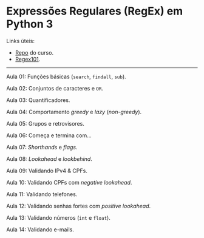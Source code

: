 # Expressões Regulares (RegEx) em Python 3

 Links úteis:

- [Repo](https://github.com/luizomf/regexp-python) do curso.
- [Regex101](https://regex101.com/).

***

Aula 01: Funções básicas (`search`, `findall`, `sub`).

Aula 02: Conjuntos de caracteres e `OR`.

Aula 03: Quantificadores.

Aula 04: Comportamento *greedy* e *lazy* (*non-greedy*).

Aula 05: Grupos e retrovisores.

Aula 06: Começa e termina com...

Aula 07: *Shorthands* e *flags*.

Aula 08: *Lookahead* e *lookbehind*.

Aula 09: Validando IPv4 & CPFs.

Aula 10: Validando CPFs com *negative lookahead*.

Aula 11: Validando telefones.

Aula 12: Validando senhas fortes com *positive lookahead*.

Aula 13: Validando números (`int` e `float`).

Aula 14: Validando e-mails.